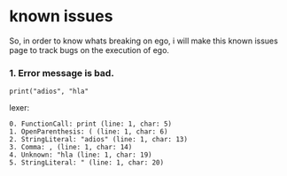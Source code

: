 # known issues
So, in order to know whats breaking on ego, i will make this known issues page to track bugs on the execution of ego. 


### 1. Error message is bad.
```
print("adios", "hla"

```
lexer: 

```
0. FunctionCall: print (line: 1, char: 5)
1. OpenParenthesis: ( (line: 1, char: 6)
2. StringLiteral: "adios" (line: 1, char: 13)
3. Comma: , (line: 1, char: 14)
4. Unknown: "hla (line: 1, char: 19)
5. StringLiteral: " (line: 1, char: 20)
```

